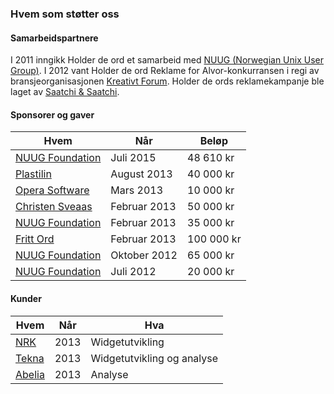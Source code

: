 ### Hvem som støtter oss

#### Samarbeidspartnere

I 2011 inngikk Holder de ord et samarbeid med [NUUG (Norwegian Unix User Group)](http://www.nuug.no/). I 2012 vant Holder de ord Reklame for Alvor-konkurransen i regi av bransjeorganisasjonen [Kreativt Forum](http://kreativtforum.no/). Holder de ords reklamekampanje ble laget av [Saatchi & Saatchi](https://saatchi.no/).

#### Sponsorer og gaver

| Hvem                      | Når          | Beløp      |
| ------------------------- | ------------ | ---------- |
| [NUUG Foundation][nuug]   | Juli 2015    | 48 610 kr  |
| [Plastilin][plastilin]    | August 2013  | 40 000 kr  |
| [Opera Software][opera]   | Mars 2013    | 10 000 kr  |
| [Christen Sveaas][sveaas] | Februar 2013 | 50 000 kr  |
| [NUUG Foundation][nuug]   | Februar 2013 | 35 000 kr  |
| [Fritt Ord][fritt-ord]    | Februar 2013 | 100 000 kr |
| [NUUG Foundation][nuug]   | Oktober 2012 | 65 000 kr  |
| [NUUG Foundation][nuug]   | Juli 2012    | 20 000 kr  |

#### Kunder

| Hvem             | Når  | Hva                        |
| ---------------- | ---- | ----                       |
| [NRK][nrk]       | 2013 | Widgetutvikling            |
| [Tekna][tekna]   | 2013 | Widgetutvikling og analyse |
| [Abelia][abelia] | 2013 | Analyse                    |

[nuug]: http://www.nuug.no/
[plastilin]: http://www.plastilin.no/
[opera]: http://www.opera.com/
[sveaas]: https://en.wikipedia.org/wiki/Christen_Sveaas
[fritt-ord]: http://www.frittord.no/
[nrk]: http://www.nrk.no/
[tekna]: https://www.tekna.no/
[abelia]: http://abelia.no/